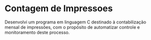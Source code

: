 # Contagem de Impressoes
Desenvolvi um programa em linguagem C destinado à contabilização mensal de impressões, com o propósito de automatizar controle e monitoramento deste processo.
